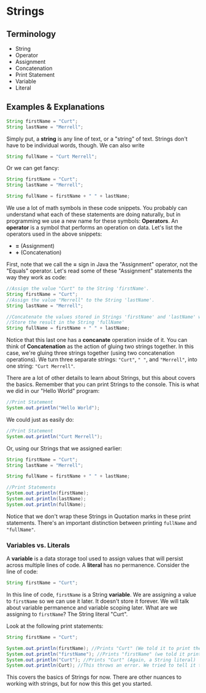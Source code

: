 # Strings

## Terminology
* String
* Operator
* Assignment
* Concatenation
* Print Statement
* Variable
* Literal

## Examples & Explanations
```Java
String firstName = "Curt";
String lastName = "Merrell";
```

Simply put, a **string** is any line of text, or a "string" of text. Strings don't have to be individual words, though. We can also write

```java
String fullName = "Curt Merrell";
```

Or we can get fancy:

```Java
String firstName = "Curt";
String lastName = "Merrell";

String fullName = firstName + " " + lastName;
```

We use a lot of math symbols in these code snippets. You probably can understand what each of these statements are doing naturally, but in programming we use a new name for these symbols: **Operators**. An **operator** is a symbol that performs an operation on data. Let's list the operators used in the above snippets:
* **=** (Assignment)
* **+** (Concatenation)

First, note that we call the **=** sign in Java the "Assignment" operator, not the "Equals" operator. Let's read some of these "Assignment" statements the way they work as code:

```java
//Assign the value "Curt" to the String 'firstName'.
String firstName = "Curt";
//Assign the value "Merrell" to the String 'lastName'.
String lastName = "Merrell";

//Concatenate the values stored in Strings 'firstName' and 'lastName' with a space between
//Store the result in the String 'fullName'
String fullName = firstName + " " + lastName;
```

Notice that this last one has a **concanate** operation inside of it. You can think of **Concatenation** as the action of gluing two strings together. In this case, we're gluing three strings together (using two concatenation operations). We turn three separate strings: ```"Curt"```, ```" "```, and ```"Merrell"```, into one string: ```"Curt Merrell"```.

There are a lot of other details to learn about Strings, but this about covers the basics. Remember that you can print Strings to the console. This is what we did in our "Hello World" program:

```java
//Print Statement
System.out.println("Hello World");
```

We could just as easily do:

```java
//Print Statement
System.out.println("Curt Merrell");
```

Or, using our Strings that we assigned earlier:

```java
String firstName = "Curt";
String lastName = "Merrell";

String fullName = firstName + " " + lastName;

//Print Statements
System.out.println(firstName);
System.out.println(lastName);
System.out.println(fullName);
```

Notice that we don't wrap these Strings in Quotation marks in these print statements. There's an important distinction between printing ```fullName``` and ```"fullName"```.

### Variables vs. Literals
A **variable** is a data storage tool used to assign values that will persist across multiple lines of code. A **literal** has no permanence. Consider the line of code:

```java
String firstName = "Curt";
```

In this line of code, ```firstName``` is a String **variable**. We are assigning a value to ```firstName``` so we can use it later. It doesn't store it forever. We will talk about variable permanence and variable scoping later. What are we assigning to ```firstName```? The String literal "Curt".

Look at the following print statements:

```java
String firstName = "Curt";

System.out.println(firstName); //Prints "Curt" (We told it to print the value of an assigned variable)
System.out.println("firstName"); //Prints "firstName" (we told it print a String literal)
System.out.println("Curt"); //Prints "Curt" (Again, a String literal)
System.out.println(Curt); //This throws an error. We tried to tell it to print the value of a variable named "Curt", but we never declared this variable or assigned any value to it.
```

This covers the basics of Strings for now. There are other nuances to working with strings, but for now this this get you started.
